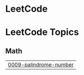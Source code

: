 # LeetCode

<!---LeetCode Topics Start-->
# LeetCode Topics
## Math
|  |
| ------- |
| [0009-palindrome-number](https://github.com/Knu09/LeetCode/tree/master/0009-palindrome-number) |
<!---LeetCode Topics End-->